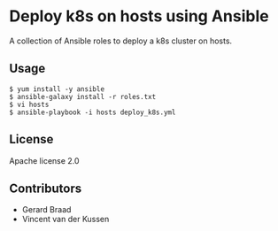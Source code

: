 Deploy k8s on hosts using Ansible
=================================

A collection of Ansible roles to deploy a k8s cluster on hosts.


Usage
-----

```
$ yum install -y ansible
$ ansible-galaxy install -r roles.txt
$ vi hosts
$ ansible-playbook -i hosts deploy_k8s.yml
```

License
-------

Apache license 2.0


Contributors
------------

  * Gerard Braad
  * Vincent van der Kussen

